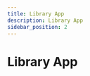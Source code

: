 ```yaml
---
title: Library App
description: Library App
sidebar_position: 2
---
```


<!-- @format -->

# Library App
